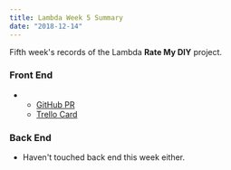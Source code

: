 ```yaml
---
title: Lambda Week 5 Summary
date: "2018-12-14"
---
```


Fifth week's records of the Lambda **Rate My DIY** project. 

### Front End
* 
  * [GitHub PR](https://github.com/Lambda-School-Labs/Labs8-RateMyDIY/pull/116)
  * [Trello Card](https://trello.com/c/wSIRWp4f)

### Back End
* Haven't touched back end this week either.

  <!-- Link Template -->

<!--
* 
  * [GitHub PR]()
  * [Trello Card]()
  -->